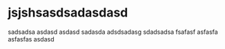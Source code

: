 # jsjshsasdsadasdasd
sadsadsa
asdasd
asdasd
sadasda
adsdsadasg
sdadsadsa
fsafasf
asfasfa
asfasfas
asdasd
